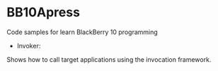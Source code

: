 BB10Apress
==========

Code samples for learn BlackBerry 10 programming

- Invoker:

Shows how to call target applications using the invocation framework.
